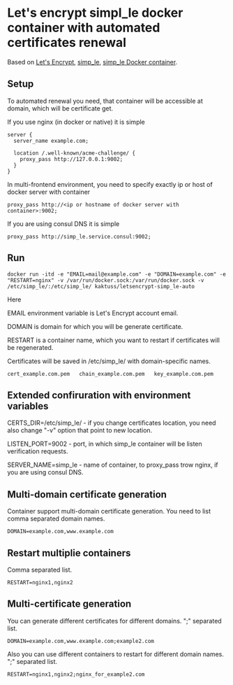 # Let's encrypt simpl_le docker container with automated certificates renewal

Based on [Let's Encrypt](https://letsencrypt.org), [simp_le](https://github.com/kuba/simp_le), [simp_le Docker container](https://github.com/m3adow/docker-letsencrypt-simp_le).

## Setup

To automated renewal you need, that container will be accessible at domain, which will be certificate get.

If you use nginx (in docker or native) it is simple

```
server {
  server_name example.com;

  location /.well-known/acme-challenge/ {
    proxy_pass http://127.0.0.1:9002;
  }
}

```

In multi-frontend environment, you need to specify exactly ip or host of docker server with container

```
proxy_pass http://<ip or hostname of docker server with container>:9002;
```

If you are using consul DNS it is simple

```
proxy_pass http://simp_le.service.consul:9002;
```

## Run

```
docker run -itd -e "EMAIL=mail@example.com" -e "DOMAIN=example.com" -e "RESTART=nginx" -v /var/run/docker.sock:/var/run/docker.sock -v /etc/simp_le/:/etc/simp_le/ kaktuss/letsencrypt-simp_le-auto
```

Here

EMAIL environment variable is Let's Encrypt account email.

DOMAIN is domain for which you will be generate certificate.

RESTART is a container name, which you want to restart if certificates will be regenerated.

Certificates will be saved in /etc/simp_le/ with domain-specific names.

```
cert_example.com.pem   chain_example.com.pem   key_example.com.pem
```

## Extended confiruration with environment variables

CERTS_DIR=/etc/simp_le/ - if you change certificates location, you need also change "-v" option that point to new location.

LISTEN_PORT=9002 - port, in which simp_le container will be listen verification requests.

SERVER_NAME=simp_le - name of container, to proxy_pass trow nginx, if you are using consul DNS.

## Multi-domain certificate generation

Container support multi-domain certificate generation. You need to list comma separated domain names.

```
DOMAIN=example.com,www.example.com
```

## Restart multiplie containers

Comma separated list.

```
RESTART=nginx1,nginx2
```


## Multi-certificate generation

You can generate different certificates for different domains. ";" separated list.

```
DOMAIN=example.com,www.example.com;example2.com
```

Also you can use different containers to restart for different domain names. ";" separated list.

```
RESTART=nginx1,nginx2;nginx_for_example2.com
```
